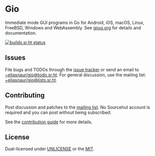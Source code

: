 # Gio

Immediate mode GUI programs in Go for Android, iOS, macOS, Linux,
FreeBSD, Windows and WebAssembly. See [gioui.org](https://gioui.org) for details and
documentation.

[![builds.sr.ht status](https://builds.sr.ht/~eliasnaur/gio.svg)](https://builds.sr.ht/~eliasnaur/gio)

## Issues

File bugs and TODOs through the [issue tracker](https://todo.sr.ht/~eliasnaur/gio) or send an email
to [~eliasnaur/gio@todo.sr.ht](mailto:~eliasnaur/gio@todo.sr.ht). For general discussion, use the
mailing list: [~eliasnaur/gio@lists.sr.ht](mailto:~eliasnaur/gio@lists.sr.ht).

## Contributing

Post discussion and patches to the [mailing list](https://lists.sr.ht/~eliasnaur/gio). No Sourcehut
account is required and you can post without being subscribed.

See the [contribution guide](https://gioui.org/doc/contribute) for more details.


## License

Dual-licensed under [UNLICENSE](https://unlicense.org) or the [MIT](https://spdx.org/licenses/MIT.html).
